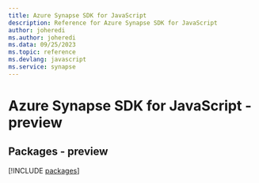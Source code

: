 ```yaml
---
title: Azure Synapse SDK for JavaScript
description: Reference for Azure Synapse SDK for JavaScript
author: joheredi
ms.author: joheredi
ms.data: 09/25/2023
ms.topic: reference
ms.devlang: javascript
ms.service: synapse
---
```

# Azure Synapse SDK for JavaScript - preview
## Packages - preview
[!INCLUDE [packages](synapse-index.md)]
